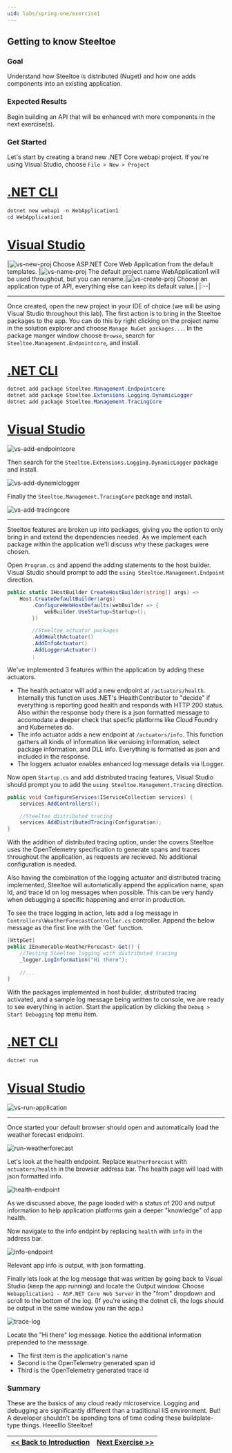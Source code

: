 ```yaml
---
uid: labs/spring-one/exercise1
---
```


[vs-new-proj]: images/vs-new-proj.png "New visual studio web project"
[vs-name-proj]: images/vs-configure-project.png "Name project"
[vs-create-proj]: images/vs-create-project.png "Create an api project"
[vs-add-endpointcore]: images/vs-add-endpointcore.png "Endpointcode nuget dependency"
[vs-add-dynamiclogger]: images/vs-add-dynamiclogger.png "Dynamiclogger nuget dependency"
[vs-add-tracingcore]: images/vs-add-tracingcore.png "TracingCode nuget dependency"
[vs-run-application]: images/vs-run-application.png "Run the project"
[run-weatherforecast]: images/weatherforecast-endpoint.png "Weatherforecast endpoint"
[health-endpoint]: images/health-endpoint.png "Health endpoint"
[info-endpoint]: images/info-endpoint.png "Info endpoint"
[trace-log]: images/trace-log.png "Trace logs"

[home-page-link]: index.md
[exercise-1-link]: exercise1.md
[exercise-2-link]: exercise2.md
[exercise-3-link]: exercise3.md
[exercise-4-link]: exercise4.md
[exercise-5-link]: exercise5.md

## Getting to know Steeltoe

### Goal

Understand how Steeltoe is distributed (Nuget) and how one adds components into an existing application.

### Expected Results

Begin building an API that will be enhanced with more components in the next exercise(s).

### Get Started

Let's start by creating a brand new .NET Core webapi project. If you're using Visual Studio, choose `File > New > Project`

# [.NET CLI](#tab/dotnet-cli)

```powershell
dotnet new webapi -n WebApplication1
cd WebApplication1
```

# [Visual Studio](#tab/visual-studio)

|![vs-new-proj] Choose ASP.NET Core Web Application from the default templates. |![vs-name-proj] The default project name WebApplication1 will be used throughout, but you can rename.|![vs-create-proj] Choose an application type of API, everything else can keep its default value.|
|:--|

***

Once created, open the new project in your IDE of choice (we will be using Visual Studio throughout this lab). The first action is to bring in the Steeltoe packages to the app. You can do this by right clicking on the project name in the solution explorer and choose `Manage NuGet packages...`. In the package manger window choose `Browse`, search for `Steeltoe.Management.Endpointcore`, and install.

# [.NET CLI](#tab/dotnet-cli)

```powershell
dotnet add package Steeltoe.Management.Endpointcore
dotnet add package Steeltoe.Extensions.Logging.DynamicLogger
dotnet add package Steeltoe.Management.TracingCore
```

# [Visual Studio](#tab/visual-studio)

![vs-add-endpointcore]

Then search for the `Steeltoe.Extensions.Logging.DynamicLogger` package and install.

![vs-add-dynamiclogger]

Finally the `Steeltoe.Management.TracingCore` package and install.

![vs-add-tracingcore]

***

Steeltoe features are broken up into packages, giving you the option to only bring in and extend the dependencies needed. As we implement each package within the application we'll discuss why these packages were chosen.

Open `Program.cs` and append the adding statements to the host builder. Visual Studio should prompt to add the `using Steeltoe.Management.Endpoint` direction.

```csharp
public static IHostBuilder CreateHostBuilder(string[] args) =>
	Host.CreateDefaultBuilder(args)
		.ConfigureWebHostDefaults(webBuilder => {
			webBuilder.UseStartup<Startup>();
		})

		//Steeltoe actuator packages
		.AddHealthActuator()
		.AddInfoActuator()
		.AddLoggersActuator()
		;
```

We've implemented 3 features within the application by adding these actuators.
- The health actuator will add a new endpoint at `/actuators/health`. Internally this function uses .NET's IHealthContributor to "decide" if everything is reporting good health and responds with HTTP 200 status. Also within the response body there is a json formatted message to accomodate a deeper check that specfic platforms like Cloud Foundry and Kubernetes do.
- The info actuator adds a new endpoint at `/actuators/info`. This function gathers all kinds of information like versioing information, select package information, and DLL info. Everything is formatted as json and included in the response.
- The loggers actuator enables enhanced log message details via ILogger.

Now open `Startup.cs` and add distributed tracing features, Visual Studio should prompt you to add the `using Steeltoe.Management.Tracing` direction.

```csharp
public void ConfigureServices(IServiceCollection services) {
	services.AddControllers();

	//Steeltoe distributed tracing
	services.AddDistributedTracing(Configuration);
}
```

With the addition of distributed tracing option, under the covers Steeltoe uses the OpenTelemetry specification to generate spans and traces throughout the application, as requests are recieved. No additional configuration is needed.

Also having the combination of the logging actuator and distributed tracing implemented, Steeltoe will automatically append the application name, span Id, and trace Id on log messages when possible. This can be very handy when debugging a specific happening and error in production.

To see the trace logging in action, lets add a log message in `Controllers\WeatherForecastController.cs` controller. Append the below message as the first line with the 'Get' function.

```csharp
[HttpGet]
public IEnumerable<WeatherForecast> Get() {
	//Testing Steeltoe logging with distributed tracing
	_logger.LogInformation("Hi there");
		
	//...
}
```

With the packages implemented in host builder, distributed tracing activated, and a sample log message being written to console, we are ready to see everything in action. Start the application by clicking the `Debug > Start Debugging` top menu item.

# [.NET CLI](#tab/dotnet-cli)

```powershell
dotnet run
```

# [Visual Studio](#tab/visual-studio)

![vs-run-application]

***

Once started your default browser should open and automatically load the weather forecast endpoint.

![run-weatherforecast]

Let's look at the health endpoint. Replace `WeatherForecast` with `actuators/health` in the browser address bar. The health page will load with json formatted info.

![health-endpoint]

As we discussed above, the page loaded with a status of 200 and output information to help application platforms gain a deeper "knowledge" of app health.

Now navigate to the info endpint by replacing `health` with `info` in the address bar.

![info-endpoint]

Relevant app info is output, with json formatting.

Finally lets look at the log message that was written by going back to Visual Studio (keep the app running) and locate the Output window. Choose `Webapplication1 - ASP.NET Core Web Server` in the "from" dropdown and scroll to the bottom of the log. (If you're using the dotnet cli, the logs should be output in the same window you ran the app.)

![trace-log]

Locate the "Hi there" log message. Notice the additional information prepended to the messsage.
- The first item is the application's name
- Second is the OpenTelemetry generated span id
- Third is the OpenTelemetry generated trace id

### Summary

These are the basics of any cloud ready microservice. Logging and debugging are significantly different than a traditional IIS environment. But! A developer shouldn't be spending tons of time coding these buildplate-type things. Heeelllo Steeltoe!

|[<< Back to Introduction][home-page-link]|[Next Exercise >>][exercise-2-link]|
|:--|--:|
